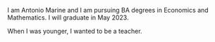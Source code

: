 I am Antonio Marine and I am pursuing BA degrees in Economics and Mathematics.
I will graduate in May 2023.

When I was younger, I wanted to be a teacher.